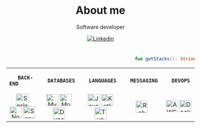 <h1 align="center">About me</h1>

<p align="center">Software developer</p>

<p align="center">
<a href="https://www.linkedin.com/in/leonardosantino/" target="_blank" rel="noopener noreferrer"><img src="https://img.shields.io/badge/linkedin-%230077B5.svg?&style=for-the-badge&logo=linkedin&logoColor=white" alt="Linkedin" title="Linkedin"></a>
</p>

#
   
```kotlin
                                                fun getStacks(): String
```

<table align="center">
<tr>
<th>

      BACK-END      
</th>
<th>

      DATABASES      
</th>
<th>

      LANGUAGES      
</th>
<th>

      MESSAGING      
</th>
<th>

      DEVOPS      
</th>
</tr>

<tr>
   
<!--- BACK-END --->
<td align="center">
<a href="#"><img width="34" height="34" src="https://img.icons8.com/color/48/000000/spring-logo.png" alt="Spring boot" title="Spring boot"></a>
<a href="#"><img width="32" height="32" src="https://xesque.rocketseat.dev/platform/tech/node.svg" alt="Node" title="Node"></a>
<a href="#"><img width="32" height="32" src="https://static-00.iconduck.com/assets.00/serverless-icon-512x407-neft7ola.png" alt="Serverless" title="Serverless"></a>
</td>
   
<!--- DATABASES --->
<td align="center">
<a href="#"><img width="32" height="32" src="https://xesque.rocketseat.dev/platform/tech/mysql.svg" alt="MySQL" title="MySQL"></a>
<a href="#"><img width="32" height="32" src="https://xesque.rocketseat.dev/platform/tech/mongodb.svg" alt="MongoDB" title="MongoDB"></a>
<a href="#"><img width="32" height="32" src="https://cdn2.iconfinder.com/data/icons/amazon-aws-stencils/100/Database_copy_DynamoDB-512.png" alt="DynamoDB" title="DynamoDB"></a>
</td>
   
<!--- LANGUAGES --->
<td align="center">
<a href="#"><img width="32" height="32" src="https://xesque.rocketseat.dev/platform/tech/java.svg" alt="Java" title="Java"></a>
<a href="#"><img width="32" height="32" src="https://img.icons8.com/color/48/000000/kotlin.png" alt="Kotlin" title="Kotlin"></a>
<a href="#"><img width="32" height="32" src="https://xesque.rocketseat.dev/platform/tech/typescript.svg" alt="TypeScript" title="TypeScript"></a>
   
</td>

<!--- MESSAGING --->
<td align="center">
<a href="#"><img width="32" height="32" src="https://www.rabbitmq.com/assets/files/rabbitmq-logo-e91cacd38fcef5219149bc5cfa10b384.svg" alt="RabbitMQ" title="RabbitMQ"></a>
</td>
   
<!--- DEVOPS --->
<td align="center">   
<a href="#"><img width="32" height="32" src="https://xesque.rocketseat.dev/platform/tech/aws.svg" alt="AWS" title="AWS"></a>
<a href="#"><img width="32" height="32" src="https://xesque.rocketseat.dev/platform/tech/docker.svg" alt="Docker" title="Docker"></a>
</td>
</tr>
</table>

<!---
LeonardoSantino/LeonardoSantino is a ✨ special ✨ repository because its `README.md` (this file) appears on your GitHub profile.
You can click the Preview link to take a look at your changes.
--->
